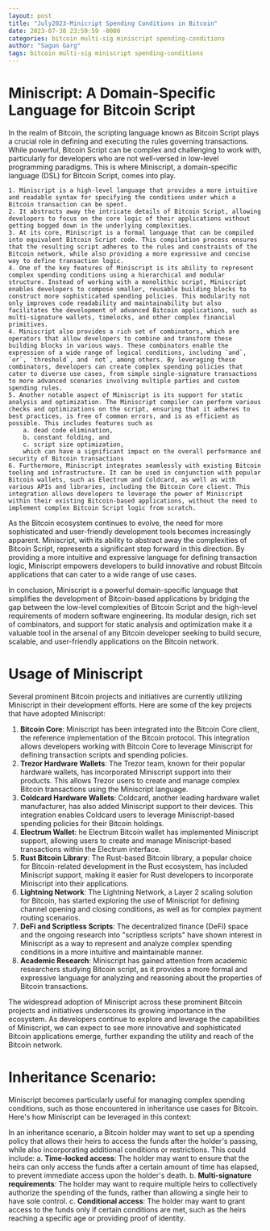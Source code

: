 ```yaml
---
layout: post
title: "July2023-Minicript Spending Conditions in Bitcoin"
date: 2023-07-30 23:59:59 -0000
categories: bitcoin multi-sig miniscript spending-conditions
author: "Sagun Garg"
tags: bitcoin multi-sig miniscript spending-conditions
---
```


# Miniscript: A Domain-Specific Language for Bitcoin Script

In the realm of Bitcoin, the scripting language known as Bitcoin Script plays a crucial role in defining and executing the rules governing transactions. While powerful, Bitcoin Script can be complex and challenging to work with, particularly for developers who are not well-versed in low-level programming paradigms. This is where Miniscript, a domain-specific language (DSL) for Bitcoin Script, comes into play.

    1. Miniscript is a high-level language that provides a more intuitive and readable syntax for specifying the conditions under which a Bitcoin transaction can be spent. 
    2. It abstracts away the intricate details of Bitcoin Script, allowing developers to focus on the core logic of their applications without getting bogged down in the underlying complexities.
    3. At its core, Miniscript is a formal language that can be compiled into equivalent Bitcoin Script code. This compilation process ensures that the resulting script adheres to the rules and constraints of the Bitcoin network, while also providing a more expressive and concise way to define transaction logic.
    4. One of the key features of Miniscript is its ability to represent complex spending conditions using a hierarchical and modular structure. Instead of working with a monolithic script, Miniscript enables developers to compose smaller, reusable building blocks to construct more sophisticated spending policies. This modularity not only improves code readability and maintainability but also facilitates the development of advanced Bitcoin applications, such as multi-signature wallets, timelocks, and other complex financial primitives.
    4. Miniscript also provides a rich set of combinators, which are operators that allow developers to combine and transform these building blocks in various ways. These combinators enable the expression of a wide range of logical conditions, including `and`, `or`, `threshold`, and `not`, among others. By leveraging these combinators, developers can create complex spending policies that cater to diverse use cases, from simple single-signature transactions to more advanced scenarios involving multiple parties and custom spending rules.
    5. Another notable aspect of Miniscript is its support for static analysis and optimization. The Miniscript compiler can perform various checks and optimizations on the script, ensuring that it adheres to best practices, is free of common errors, and is as efficient as possible. This includes features such as 
        a. dead code elimination, 
        b. constant folding, and 
        c. script size optimization, 
        which can have a significant impact on the overall performance and security of Bitcoin transactions
    6. Furthermore, Miniscript integrates seamlessly with existing Bitcoin tooling and infrastructure. It can be used in conjunction with popular Bitcoin wallets, such as Electrum and Coldcard, as well as with various APIs and libraries, including the Bitcoin Core client. This integration allows developers to leverage the power of Miniscript within their existing Bitcoin-based applications, without the need to implement complex Bitcoin Script logic from scratch.

As the Bitcoin ecosystem continues to evolve, the need for more sophisticated and user-friendly development tools becomes increasingly apparent. Miniscript, with its ability to abstract away the complexities of Bitcoin Script, represents a significant step forward in this direction. By providing a more intuitive and expressive language for defining transaction logic, Miniscript empowers developers to build innovative and robust Bitcoin applications that can cater to a wide range of use cases.

In conclusion, Miniscript is a powerful domain-specific language that simplifies the development of Bitcoin-based applications by bridging the gap between the low-level complexities of Bitcoin Script and the high-level requirements of modern software engineering. Its modular design, rich set of combinators, and support for static analysis and optimization make it a valuable tool in the arsenal of any Bitcoin developer seeking to build secure, scalable, and user-friendly applications on the Bitcoin network.

# Usage of Miniscript
Several prominent Bitcoin projects and initiatives are currently utilizing Miniscript in their development efforts. Here are some of the key projects that have adopted Miniscript:

1. **Bitcoin Core**:
    Miniscript has been integrated into the Bitcoin Core client, the reference implementation of the Bitcoin protocol. This integration allows developers working with Bitcoin Core to leverage Miniscript for defining transaction scripts and spending policies.
2. **Trezor Hardware Wallets**:
    The Trezor team, known for their popular hardware wallets, has incorporated Miniscript support into their products. This allows Trezor users to create and manage complex Bitcoin transactions using the Miniscript language.
3. **Coldcard Hardware Wallets**:
    Coldcard, another leading hardware wallet manufacturer, has also added Miniscript support to their devices. This integration enables Coldcard users to leverage Miniscript-based spending policies for their Bitcoin holdings.
4. **Electrum Wallet**:
    he Electrum Bitcoin wallet has implemented Miniscript support, allowing users to create and manage Miniscript-based transactions within the Electrum interface.
5. **Rust Bitcoin Library**:
    The Rust-based Bitcoin library, a popular choice for Bitcoin-related development in the Rust ecosystem, has included Miniscript support, making it easier for Rust developers to incorporate Miniscript into their applications.
6. **Lightning Network**:
    The Lightning Network, a Layer 2 scaling solution for Bitcoin, has started exploring the use of Miniscript for defining channel opening and closing conditions, as well as for complex payment routing scenarios.
7. **DeFi and Scriptless Scripts**:
    The decentralized finance (DeFi) space and the ongoing research into "scriptless scripts" have shown interest in Miniscript as a way to represent and analyze complex spending conditions in a more intuitive and maintainable manner.
8. **Academic Research**:
    Miniscript has gained attention from academic researchers studying Bitcoin script, as it provides a more formal and expressive language for analyzing and reasoning about the properties of Bitcoin transactions.

The widespread adoption of Miniscript across these prominent Bitcoin projects and initiatives underscores its growing importance in the ecosystem. As developers continue to explore and leverage the capabilities of Miniscript, we can expect to see more innovative and sophisticated Bitcoin applications emerge, further expanding the utility and reach of the Bitcoin network.

# Inheritance Scenario:
Miniscript becomes particularly useful for managing complex spending conditions, such as those encountered in inheritance use cases for Bitcoin. Here's how Miniscript can be leveraged in this context:

In an inheritance scenario, a Bitcoin holder may want to set up a spending policy that allows their heirs to access the funds after the holder's passing, while also incorporating additional conditions or restrictions. This could include:
    a. **Time-locked access**: The holder may want to ensure that the heirs can only access the funds after a certain amount of time has elapsed, to prevent immediate access upon the holder's death.
    b. **Multi-signature requirements**: The holder may want to require multiple heirs to collectively authorize the spending of the funds, rather than allowing a single heir to have sole control.
    c. **Conditional access**: The holder may want to grant access to the funds only if certain conditions are met, such as the heirs reaching a specific age or providing proof of identity.